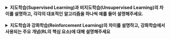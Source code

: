 <details>
  
<summary>
  <strong>지도학습(Supervised Learning)과 비지도학습(Unsupervised Learning)의 차이를 설명하고, 각각의 대표적인 알고리즘을 하나씩 예를 들어 설명해주세요.</strong>
</summary>

<br>

1. **지도학습(Supervised Learning)**  
   - 입력 데이터(특징)와 정답(레이블)이 주어진 상태에서 모델을 학습하는 방식
   - 회귀(Linear Regression) : 주어진 입력으로부터 연속적인 값을 예측하는 알고리즘
   - 의사결정나무(Decision Tree) : 분류 또는 회귀를 수행하는 트리 기반 모델

2. **비지도학습(Unsupervised Learning)**  
   - 정답(레이블) 없이 데이터를 스스로 분석하여 패턴을 찾아내는 방식
   - K-Means Clustering : 데이터를 군집화(클러스터링)하여 유사한 그룹을 찾는 알고리즘
   - PCA(Principal Component Analysis) : 차원 축소 기법으로, 데이터의 중요한 특성을 유지하면서 차원을 줄이는 알고리즘
<br>
</details>
  
<br>

<details>
  
<summary>
  <strong>지도학습과 강화학습(Reinforcement Learning)의 차이를 설명하고, 강화학습에서 사용되는 주요 개념(RL의 핵심 요소)에 대해 설명해주세요</strong>
</summary>

<br>

1. **지도학습**  
   - 정답이 있는 데이터를 기반으로 모델이 학습하는 방식
   - 예시 : 이미지 분류, 음성 인식

2. **강화학습(Reinforcement Learning, RL)**  
   - 환경과의 상호작용을 통해 보상을 최대화하는 방향으로 학습하는 방식
   - 예시 : 알파고(AlphaGo), 로봇 제어, 자율주행

3. **강화학습의 핵심 개념**
   - 에이전트(Agent) : 행동을 수행하는 주체
   - 환경(Environment) : 에이전트가 상호작용하는 대상
   - 상태(State, S) : 현재 에이전트가 처한 상황
   - 행동(Action, A) : 에이전트가 환경에서 취할 수 있는 행동
   - 보상(Reward, R) : 특정 행동을 수행한 결과로 얻는 값 (보상 또는 패널티)
   - 정책(Policy, π) : 특정 상태에서 행동을 선택하는 전략
   - 가치함수(Value Function) : 특정 상태에서 미래의 보상을 예측하는 함수

<br>
</details>
  
<br>

